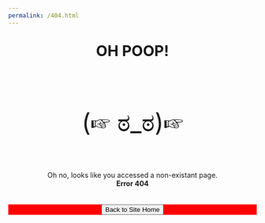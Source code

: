 ```yaml
---
permalink: /404.html
---
```


<html>
  
<head> <!-- basic html page setup -->
<title>Website Redirect</title>
<meta name="viewport" content="width=device-width, initial-scale=1.0">
<link rel="stylesheet" href="styleMain.css">
<link rel="icon" type="image/x-icon" href="imageMain/webfavicon.ico">

</head>

<body>
<div class="container" style="text-align:center;top:150px;">
  <p style="font-size:30px"> <b>OH POOP!</b></p><br>
  <div class="lineBreak"></div>
  <p style="font-size:50px;">(☞ ಠ_ಠ)☞</p>
   <div class="lineBreak"></div><br>
  Oh no, looks like you accessed a non-existant page.<br><b>Error 404</b>
  </div>
  <br><br>
  <div class="container" style="text-align:center;background:red;color:white;">
    <button class="submitButton" onclick="window.location.href='index.html';">Back to Site Home</button>
  </div>
  <br>
  
</body>
  
</html>
